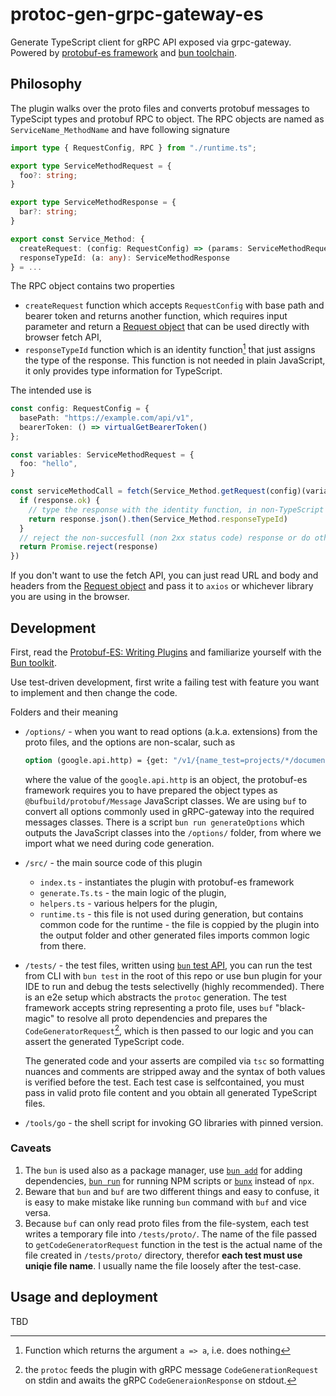 # protoc-gen-grpc-gateway-es

Generate TypeScript client for gRPC API exposed via grpc-gateway. Powered by [protobuf-es framework](https://github.com/bufbuild/protobuf-es) and [bun toolchain](https://github.com/oven-sh/bun).

## Philosophy

The plugin walks over the proto files and converts protobuf messages to TypeScipt types and protobuf RPC to object. The RPC objects are named as `ServiceName_MethodName` and have following signature

```TypeScript
import type { RequestConfig, RPC } from "./runtime.ts";

export type ServiceMethodRequest = {
  foo?: string;
}

export type ServiceMethodResponse = {
  bar?: string;
}

export const Service_Method: {
  createRequest: (config: RequestConfig) => (params: ServiceMethodRequest) => Request;
  responseTypeId: (a: any): ServiceMethodResponse
} = ...
```

The RPC object contains two properties

- `createRequest` function which accepts `RequestConfig` with base path and bearer token and returns another function, which requires input parameter and return a [Request object](https://developer.mozilla.org/en-US/docs/Web/API/Request) that can be used directly with browser fetch API,
- `responseTypeId` function which is an identity function[^1] that just assigns the type of the response. This function is not needed in plain JavaScript, it only provides type information for TypeScript.

[^1]: Function which returns the argument `a => a`, i.e. does nothing

The intended use is

```TypeScript
const config: RequestConfig = {
  basePath: "https://example.com/api/v1",
  bearerToken: () => virtualGetBearerToken()
};

const variables: ServiceMethodRequest = {
  foo: "hello",
}

const serviceMethodCall = fetch(Service_Method.getRequest(config)(variables)).then(response => {
  if (response.ok) {
    // type the response with the identity function, in non-TypeScript code, the `.then` chain with `responseTypeId` is redundant
    return response.json().then(Service_Method.responseTypeId)
  }
  // reject the non-succesfull (non 2xx status code) response or do other things
  return Promise.reject(response)
})
```

If you don't want to use the fetch API, you can just read URL and body and headers from the [Request object](https://developer.mozilla.org/en-US/docs/Web/API/Request) and pass it to `axios` or whichever library you are using in the browser.

## Development

First, read the [Protobuf-ES: Writing Plugins](https://github.com/bufbuild/protobuf-es/blob/main/docs/writing_plugins.md#protobuf-es-writing-plugins) and familiarize yourself with the [Bun toolkit](https://bun.sh/docs).

Use test-driven development, first write a failing test with feature you want to implement and then change the code.

Folders and their meaning

- `/options/` - when you want to read options (a.k.a. extensions) from the proto files, and the options are non-scalar, such as

  ```proto
  option (google.api.http) = {get: "/v1/{name_test=projects/*/documents/*}:customMethod"};
  ```

  where the value of the `google.api.http` is an object, the protobuf-es framework requires you to have prepared the object types as `@bufbuild/protobuf/Message` JavaScript classes. We are using `buf` to convert all options commonly used in gRPC-gateway into the required messages classes. There is a script `bun run generateOptions` which outputs the JavaScript classes into the `/options/` folder, from where we import what we need during code generation.

- `/src/` - the main source code of this plugin

  - `index.ts` - instantiates the plugin with protobuf-es framework
  - `generate.Ts.ts` - the main logic of the plugin,
  - `helpers.ts` - various helpers for the plugin,
  - `runtime.ts` - this file is not used during generation, but contains common code for the runtime - the file is coppied by the plugin into the output folder and other generated files imports common logic from there.

- `/tests/` - the test files, written using [`bun` test API](https://bun.sh/docs/cli/test), you can run the test from CLI with `bun test` in the root of this repo or use bun plugin for your IDE to run and debug the tests selectivelly (highly recommended). There is an e2e setup which abstracts the `protoc` generation. The test framework accepts string representing a proto file, uses `buf` "black-magic" to resolve all proto dependencies and prepares the `CodeGeneratorRequest`[^2], which is then passed to our logic and you can assert the generated TypeScript code.

  The generated code and your asserts are compiled via `tsc` so formatting nuances and comments are stripped away and the syntax of both values is verified before the test. Each test case is selfcontained, you must pass in valid proto file content and you obtain all generated TypeScript files.

- `/tools/go` - the shell script for invoking GO libraries with pinned version.

[^2]: the `protoc` feeds the plugin with gRPC message `CodeGenerationRequest` on stdin and awaits the gRPC `CodeGeneraionResponse` on stdout.

### Caveats

1. The `bun` is used also as a package manager, use [`bun add`](https://bun.sh/docs/cli/add) for adding dependencies, [`bun run`](https://bun.sh/docs/cli/run) for running NPM scripts or [`bunx`](https://bun.sh/docs/cli/bunx) instead of `npx`.
1. Beware that `bun` and `buf` are two different things and easy to confuse, it is easy to make mistake like running `bun` command with `buf` and vice versa.
1. Because `buf` can only read proto files from the file-system, each test writes a temporary file into `/tests/proto/`. The name of the file passed to `getCodeGeneratorRequest` function in the test is the actual name of the file created in `/tests/proto/` directory, therefor **each test must use uniqie file name**. I usually name the file loosely after the test-case.

## Usage and deployment

TBD
